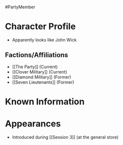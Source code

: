 #PartyMember
# Character Profile
- Apparently looks like John Wick

## Factions/Affiliations
- [[The Party]] (Current)
- [[Clover Military]] (Current)
- [[Diamond Military]] (Former)
- [[Seven Lieutenants]] (Former)

# Known Information


# Appearances
- Introduced during [[Session 3]] (at the general store)